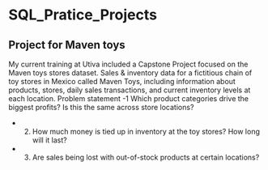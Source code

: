 # SQL_Pratice_Projects

## Project for Maven toys
My current training at Utiva included a Capstone Project focused on the Maven toys stores dataset. Sales & inventory data for a fictitious chain of toy stores in Mexico called Maven Toys, including information about products, stores, daily sales transactions, and current inventory levels at each location.
Problem statement 
-1 Which product categories drive the biggest profits? Is this the same across store locations? 
- 2. How much money is tied up in inventory at the toy stores? How long will it last?
- 3. Are sales being lost with out-of-stock products at certain locations?

